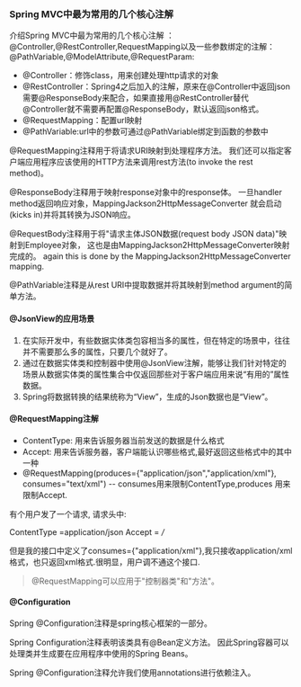 ### Spring MVC中最为常用的几个核心注解

介绍Spring MVC中最为常用的几个核心注解
：@Controller,@RestController,RequestMapping以及一些参数绑定的注解：@PathVariable,@ModelAttribute,@RequestParam:

* @Controller：修饰class，用来创建处理http请求的对象
* @RestController：Spring4之后加入的注解，原来在@Controller中返回json需要@ResponseBody来配合，如果直接用@RestController替代@Controller就不需要再配置@ResponseBody，默认返回json格式。
* @RequestMapping：配置url映射
* @PathVariable:url中的参数可通过@PathVariable绑定到函数的参数中

@RequestMapping注释用于将请求URI映射到处理程序方法。
我们还可以指定客户端应用程序应该使用的HTTP方法来调用rest方法(to invoke the rest method)。

@ResponseBody注释用于映射response对象中的response体。
一旦handler method返回响应对象，MappingJackson2HttpMessageConverter
就会启动(kicks in)并将其转换为JSON响应。

@RequestBody注释用于将"请求主体JSON数据(request body JSON data)"映射到Employee对象，
这也是由MappingJackson2HttpMessageConverter映射完成的。
again this is done by the MappingJackson2HttpMessageConverter mapping.

@PathVariable注释是从rest URI中提取数据并将其映射到method argument的简单方法。

#### @JsonView的应用场景

1. 在实际开发中，有些数据实体类包容相当多的属性，但在特定的场景中，往往并不需要那么多的属性，只要几个就好了。
2. 通过在数据实体类和控制器中使用@JsonView注解，能够让我们针对特定的场景从数据实体类的属性集合中仅返回那些对于客户端应用来说“有用的”属性数据。
3. Spring将数据转换的结果统称为“View”，生成的Json数据也是“View”。

#### @RequestMapping注解

* ContentType: 用来告诉服务器当前发送的数据是什么格式 
* Accept: 用来告诉服务器，客户端能认识哪些格式,最好返回这些格式中的其中一种 
* @RequestMapping(produces={"application/json","application/xml"}, consumes="text/xml") -- consumes用来限制ContentType,produces 用来限制Accept.

有个用户发了一个请求, 请求头中:

ContentType =application/json 
Accept      =  */*  

但是我的接口中定义了consumes={"application/xml"},我只接收application/xml 格式，也只返回xml格式.很明显，用户调不通这个接口.

>@RequestMapping可以应用于"控制器类"和"方法"。 

#### @Configuration

Spring @Configuration注释是spring核心框架的一部分。 

Spring Configuration注释表明该类具有@Bean定义方法。
因此Spring容器可以处理类并生成要在应用程序中使用的Spring Beans。

Spring @Configuration注释允许我们使用annotations进行依赖注入。 